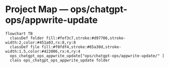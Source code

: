 # Project Map — ops/chatgpt-ops/appwrite-update

```mermaid
flowchart TB
  classDef folder fill:#fef3c7,stroke:#d97706,stroke-width:2,color:#451a03,rx:8,ry:8
  classDef file fill:#f0fdf4,stroke:#65a30d,stroke-width:1.5,color:#422006,rx:4,ry:4
  ops_chatgpt_ops_appwrite_update["ops/chatgpt-ops/appwrite-update/" ]
  class ops_chatgpt_ops_appwrite_update folder
```
